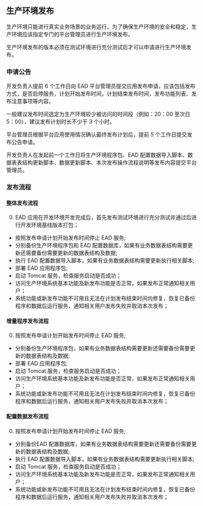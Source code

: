 ## 生产环境发布

生产环境只能进行真实业务场景的业务运行，为了确保生产环境的安全和稳定，生产环境应该指定专门的平台管理员进行生产环境发布。

生产环境发布的版本必须在测试环境进行充分测试后才可以申请进行生产环境发布。

### 申请公告

开发负责人提前 6 个工作日向 EAD 平台管理员提交应用发布申请，应该包括发布方式，是否启停服务，计划开始发布时间，计划结束发布时间，发布功能列表、发布注意事项等内容。

一般建议发布时间选定为生产环境较少被访问的时间段（例如：20：00 至次日 5：00），建议发布计划时长不少于 3 个小时。 

平台管理员根据平台应用使用情况确认最终发布计划后，提前 5 个工作日提交发布公告申请。

开发负责人在发起前一个工作日将生产环境程序包、EAD 配置数据导入脚本、数据表表结构更新脚本、数据更新脚本、本次发布操作流程说明等发布内容提交平台管理员。

### 发布流程

#### 整体发布流程

0. EAD 应用在开发环境开发完成后，首先发布测试环境进行充分测试并通过后进行开发环境基线版本打包；
- 按照发布申请计划开始发布时间停止 EAD 服务;
- 分别备份生产环境程序包和 EAD 配置数据库，如果有业务数据表结构需要更新还需要备份需要更新的数据表结构及数据;
- 执行 EAD 配置数据导入脚本，如果有业务数据表结构需要更新执行相关脚本;
- 部署 EAD 应用程序包;
- 启动 Tomcat 服务，检查服务启动是否成功；
- 访问生产环境系统基本功能及新发布功能是否正常，如果发布正常通知相关用户；
- 系统功能或新发布功能不可用且无法在计划发布结束时间内修复，恢复已备份程序和数据后运行服务，通知相关用户发布失败并取消本次发布；

#### 增量程序发布流程

0. 按照发布申请计划开始发布时间停止 EAD 服务;
- 分别备份生产环境程序包，如果有业务数据表结构需要更新还需要备份需要更新的数据表结构及数据;
- 部署 EAD 应用程序包;
- 启动 Tomcat 服务，检查服务启动是否成功；
- 访问生产环境系统基本功能及新发布功能是否正常，如果发布正常通知相关用户；
- 系统功能或新发布功能不可用且无法在计划发布结束时间内修复，恢复已备份程序和数据后运行服务，通知相关用户发布失败并取消本次发布；


#### 配置数据发布流程

0. 按照发布申请计划开始发布时间停止 EAD 服务;
- 分别备份EAD 配置数据库，如果有业务数据表结构需要更新还需要备份需要更新的数据表结构及数据;
- 执行 EAD 配置数据导入脚本，如果有业务数据表结构需要更新执行相关脚本;
- 启动 Tomcat 服务，检查服务启动是否成功；
- 访问生产环境系统基本功能及新发布功能是否正常，如果发布正常通知相关用户；
- 系统功能或新发布功能不可用且无法在计划发布结束时间内修复，恢复已备份程序和数据后运行服务，通知相关用户发布失败并取消本次发布；